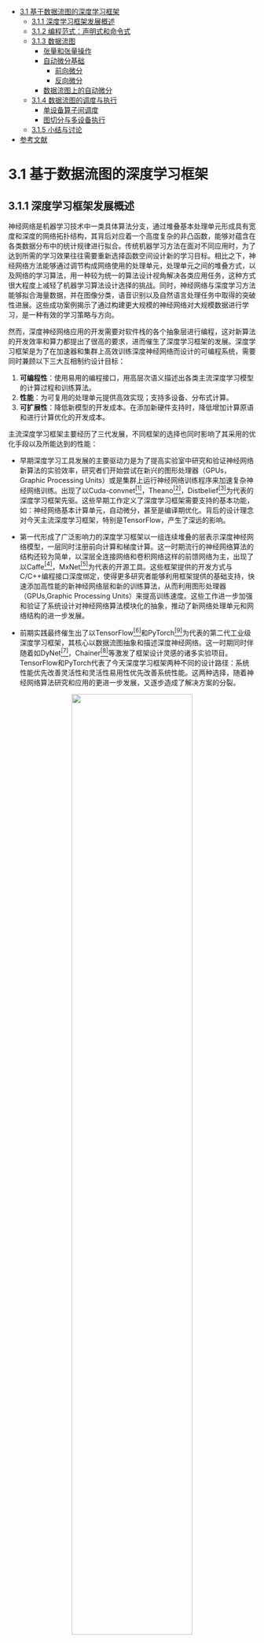 <!--Copyright © Microsoft Corporation. All rights reserved.
  适用于[License](https://github.com/microsoft/AI-System/blob/main/LICENSE)版权许可-->

- [3.1 基于数据流图的深度学习框架](#31-基于数据流图的深度学习框架)
	- [3.1.1 深度学习框架发展概述](#311-深度学习框架发展概述)
	- [3.1.2 编程范式：声明式和命令式](#312-编程范式声明式和命令式)
	- [3.1.3 数据流图](#313-数据流图)
		- [张量和张量操作](#张量和张量操作)
		- [自动微分基础](#自动微分基础)
			- [前向微分](#前向微分)
			- [反向微分](#反向微分)
		- [数据流图上的自动微分](#数据流图上的自动微分)
	- [3.1.4 数据流图的调度与执行](#314-数据流图的调度与执行)
		- [单设备算子间调度](#单设备算子间调度)
		- [图切分与多设备执行](#图切分与多设备执行)
	- [3.1.5 小结与讨论](#315-小结与讨论)
- [参考文献](#参考文献)

# 3.1 基于数据流图的深度学习框架

## 3.1.1 深度学习框架发展概述

神经网络是机器学习技术中一类具体算法分支，通过堆叠基本处理单元形成具有宽度和深度的网络拓扑结构，其背后对应着一个高度复杂的非凸函数，能够对蕴含在各类数据分布中的统计规律进行拟合。传统机器学习方法在面对不同应用时，为了达到所需的学习效果往往需要重新选择函数空间设计新的学习目标。相比之下，神经网络方法能够通过调节构成网络使用的处理单元，处理单元之间的堆叠方式，以及网络的学习算法，用一种较为统一的算法设计视角解决各类应用任务，这种方式很大程度上减轻了机器学习算法设计选择的挑战。同时，神经网络与深度学习方法能够拟合海量数据，并在图像分类，语音识别以及自然语言处理任务中取得的突破性进展。这些成功案例揭示了通过构建更大规模的神经网络对大规模数据进行学习，是一种有效的学习策略与方向。

然而，深度神经网络应用的开发需要对软件栈的各个抽象层进行编程，这对新算法的开发效率和算力都提出了很高的要求，进而催生了深度学习框架的发展。深度学习框架是为了在加速器和集群上高效训练深度神经网络而设计的可编程系统，需要同时兼顾以下三大互相制约设计目标：

1. **可编程性**：使用易用的编程接口，用高层次语义描述出各类主流深度学习模型的计算过程和训练算法。
2. **性能**：为可复用的处理单元提供高效实现；支持多设备、分布式计算。
3. **可扩展性**：降低新模型的开发成本。在添加新硬件支持时，降低增加计算原语和进行计算优化的开发成本。

主流深度学习框架主要经历了三代发展，不同框架的选择也同时影响了其采用的优化手段以及所能达到的性能：

- 早期深度学习工具发展的主要驱动力是为了提高实验室中研究和验证神经网络新算法的实验效率，研究者们开始尝试在新兴的图形处理器（GPUs，Graphic Processing Units）或是集群上运行神经网络训练程序来加速复杂神经网络训练。出现了以Cuda-convnet[<sup>[1]</sup>](#convnet-1)，Theano[<sup>[2]</sup>](#theano-2)，Distbelief[<sup>[3]</sup>](#distbelief-3)为代表的深度学习框架先驱。这些早期工作定义了深度学习框架需要支持的基本功能，如：神经网络基本计算单元，自动微分，甚至是编译期优化。背后的设计理念对今天主流深度学习框架，特别是TensorFlow，产生了深远的影响。

- 第一代形成了广泛影响力的深度学习框架以一组连续堆叠的层表示深度神经网络模型，一层同时注册前向计算和梯度计算。这一时期流行的神经网络算法的结构还较为简单，以深层全连接网络和卷积网络这样的前馈网络为主，出现了以Caffe[<sup>[4]</sup>](#caffe-4)，MxNet[<sup>[5]</sup>](#mxnet-5)为代表的开源工具。这些框架提供的开发方式与C/C++编程接口深度绑定，使得更多研究者能够利用框架提供的基础支持，快速添加高性能的新神经网络层和新的训练算法，从而利用图形处理器（GPUs,Graphic Processing Units）来提高训练速度。这些工作进一步加强和验证了系统设计对神经网络算法模块化的抽象，推动了新网络处理单元和网络结构的进一步发展。

- 前期实践最终催生出了以TensorFlow[<sup>[6]</sup>](#tensorflow-6)和PyTorch[<sup>[9]</sup>](#pytorch-9)为代表的第二代工业级深度学习框架，其核心以数据流图抽象和描述深度神经网络。这一时期同时伴随着如DyNet[<sup>[7]</sup>](#dynet-7)，Chainer[<sup>[8]</sup>](#chainer-8)等激发了框架设计灵感的诸多实验项目。TensorFlow和PyTorch代表了今天深度学习框架两种不同的设计路径：系统性能优先改善灵活性和灵活性易用性优先改善系统性能。这两种选择，随着神经网络算法研究和应用的更进一步发展，又逐步造成了解决方案的分裂。

<p align="center">
<img src="img/frameworks-evolution.png" width=70%><br>
图1. 深度学习框架发展历程
</p>

到目前阶段，神经网络模型结构越发多变，涌现出了大量如：TensorFlow Eager[<sup>[10]</sup>](#tf-eager-10)，TensorFlow Auto-graph[<sup>[12]</sup>](#auto-graph-12)，PyTorch JIT，JAX[<sup>[11]</sup>](#jax-11)这类呈现出设计选择融合的深度学习框架设计。这些项目纷纷采用设计特定领域语言(Domain-Specific Language，DSL）的思路，在提高描述神经网络算法表达能力和编程灵活性的同时，通过编译期优化技术来改善运行时性能。

一个深度神经网络计算任务通常涉及训练和推理两个生命周期。前者运行于算力和存储更加充裕的服务器或者集群；后者服务用户的请求往往运行于资源受限，对响应时间有着更加严格要求的云（Cloud）端或者边缘（Edge）端。他们对系统设计的要求也不尽相同，于是衍生出了用于训练的训练框架和用于部署的推理框架。[第8章](https://github.com/microsoft/AI-System/blob/main/Textbook/%E7%AC%AC8%E7%AB%A0-%E6%B7%B1%E5%BA%A6%E5%AD%A6%E4%B9%A0%E6%8E%A8%E7%90%86%E7%B3%BB%E7%BB%9F/8-%E5%89%8D%E8%A8%80.md)详细介绍推理系统，这一章我们主要围绕编程模型、自动微分、对内存资源进行管理和对计算任务进行调度的运行时系统、多设备支持这几个方面展开，介绍应用于训练的训练框架设计。

## 3.1.2 编程范式：声明式和命令式

深度学习框架为前端用户提供声明式（Declarative Programming）和命令式（Imperative Programming）两种编程范式来定义神经网络计算。

在声明式编程模型下，前端语言中的表达式不直接执行，而是首先构建起一个完整前向计算过程表示，这个计算过程的表示经过序列化发送给后端系统，后端对计算过程表示优化后再执行，又被称作先定义后执行（Define-and-Run）或是静态图。在命令式编程模型下，后端高性能可复用模块以跨语言绑定（Language Binding）方式与前端深度集成，前端语言直接驱动后端算子执行，用户表达式会立即被求值，又被称作边执行边定义(Define-by-Run)或者动态图。

命令式编程的优点是方便调试，灵活性高，但由于在执行前缺少对算法的统一描述，也失去了编译期优化（例如，对数据流图进行全局优化等）的机会。相比之下，声明式编程对数据和控制流的静态性限制更强，由于能够在执行之前得到全程序描述，从而有机会进行运行前编译（Ahead-Of-Time）优化。TensorFlow提供了命令式编程体验，Chainer和PyTroch提供了声明式的编程体验。但两种编程模型之间并不存在绝对的边界，多阶段（Multi-Stage ）编程和即时编译（Just-In-Time, JIT)技术能够实现两种编程模式的混合。随着TensorFlow Eager和PyTorch JIT的加入，主流深度学习框架都选择了通过支持混合式编程以兼顾两者的优点。

## 3.1.3 数据流图

为了高效地训练一个复杂神经网络，框架需要解决诸多问题， 例如：如何实现自动求导，如何利用编译期分析对神经网络计算进行化简、合并、变换，如何规划基本计算单元在加速器上的执行，如何将基本处理单元派发（Dispatch）到特定的高效后端实现，如何进行内存预分配和管理等。如何用统一的方式解决这些问题驱使着框架设计者思考为各类神经网络计算提供统一的描述，从而使得在运行神经网络计算之前，编译期分析能够对整个计算过程尽可能进行推断，为用户程序补全反向计算，规划执行，从而最大程度地降低运行时开销。

主流的深度学习框架都选择使用数据流图来抽象神经网络计算，图2展示了基于深度学习框架的组件划分。

<p align="center">
<img src="img/framework-overview.png" width=35%><br>
图2. 基于数据流图的深度学习框架的基本组件
</p>

数据流图（Dataflow Graph）是一种描述计算的经典方式，广泛用于科学计算系统。为了避免在调度执行数据流图时陷入循环依赖，数据流图通常是一个有向无环图。在深度学习框架中，图中的结点是深度学习框架后端所支持的操作原语（Primitive Operation），不带状态，没有副作用，结点的行为完全由输入输出决定；结点之间的边显式地表示了操作原语之间的数据依赖关系。图3左侧是表达式 $x*y+sin⁡(x)$对应的一个数据流图实例，右侧对应了定义这个数据流图的TensorFlow代码。图3中的圆形是数据流图中边上流动的数据，方形是数据流图中的基本操作。

<p align="center">
<img src="img/forward-computation-graph.png" width=40%><br>
图3. x*y+sin⁡(x)的数据流图实例和定义该数据流图的TensorFlow代码
</p>

### 张量和张量操作

我们进一步来看数据流图中数据的具体类型。在科学计算任务中，数据常常被组织成一个高维数组，在深度学习框架中也被称作张量（Tensor），是对标量、向量和矩阵的推广。整个计算任务的绝大部分时间都消耗在这些高维数组上的数值计算操作上。高维数组和其上的数值计算是神经网络关注的核心，这些数值计算构成了数据流图中最重要的一类操作原语：张量之上的数值计算。在这一节，我们首先考虑最为常用的稠密数组，在稀疏性相关章节再展开稀疏数组的计算介绍。

前端用户看到的张量由以下几个重要属性定义：

1. **元素的基本数据类型**：在一个张量中，所有元素具有相同的数据类型（例如，32位浮点型）。
1. **形状**：张量是一个高维数组，每个维度具有固定的长度。张量的形状是一个整型数的元组，描述了一个张量具有几个维度以及每个维度的长度（例如，[224,224,3]是ImageNet中一张图片的形状，具有三个维度，长度分别是：224， 224和3）。
1. **设备**：决定了张量的存储设备。如CPU(Central Processing Unit)，GPU(Graphic Processing Unit)等。
标量，向量，矩阵分别是0维，1维和2维张量。图4左侧是一个声明为：CPU上形状为[5, 3]的整型张量的示意图，图4右侧是一个声明为：GPU上形状为[8, 4, 4]的浮点型张量的示意图。

<p align="center">
<img src="img/tensor.png" width=35%><br>
图4. 二维张量和三维张量示意图
</p>

张量是整型，浮点型，布尔型，字符型等基本数据类型的容器类型。张量这一数据类型将具有相同类型的数据元素组织成规则形状，为用户提供了一种逻辑上易于理解的方式组织数据。例如，图像任务通常将一副图片组织成一个三维张量，张量的三个维度分别对应着图像的长，宽和通道数目。自然语言处理任务中，一个句子被组织成一个二维张量，张量的两个维度分别对应着词向量和句子的长度。多副图像或者多个句子只需要为张量再增加一个新的批量（Batch）维度。这种数据组织方式极大地提高了神经网络计算前端程序的可理解性和编程的便捷性，前端用户在描述计算时只需通过张量中元素的逻辑存储地址引用其中的元素，后端在为张量计算生成高效实现时，能够自动将逻辑地址映射到物理存储地址。更重要的是张量操作将大量同构的元素作为一个整体进行批量操作，通常都隐含着很高的数据并行性，因此张量计算非常适合在单指令多数据（SIMD，Single Instruction, Multiple Data）加速器上进行加速实现。

对高维数组上的数值计算进行专门的代码优化，在科学计算和高性能计算领域有着悠久的研究历史，可以追溯到早期科学计算语言Fortran。深度学习框架的设计也很自然地沿用了张量和张量操作作为构造复杂神经网络的基本描述单元，前端用户可以在不陷入后端实现细节的情况下，在前端脚本语言中复用由后端优化过的张量操作。而计算库开发者能够隔离神经网络算法细节，将张量计算作为一个独立的性能域，使用底层的编程模型和编程语言应用硬件相关优化。

至此，我们可以对计算图中的边和节点进一步细化：主流深度学习框架将神经网络计算抽象为一个数据流图（Dataflow Graph），也叫做计算图，图中的节点是后端支持的张量操作原语，节点之间的边上流动着张量。一类最为重要的操作是张量上的数值计算，往往有着极高的数据并行度，能够被硬件加速器加速。

### 自动微分基础

训练神经网络主要包含前向计算，反向计算，更新可学习权重三个最主要的计算阶段。当用户构造完成一个深度神经网络时，在数学上这个网络对应了一个复杂的带参数的高度非凸函数，求解其中的可学习参数依赖于基于一阶梯度的迭代更新法。手工计算复杂函数的一阶梯度非常容易出错，自动微分（Automatic Differentiation，简称Auto-diff）系统就正为了解决这一问题而设计的一种自动化方法。自动微分要解决的问题是给定一个由原子操作构成的复杂计算程序，如何为其自动生成梯度计算程序。自动微分按照工作模式可分为前向自动微分和反向自动微分。按照实现方式自动微分又可为：基于对偶数（Dual Number）的前向微分，基于磁带（Tape）的反向微分，和基于源代码变换的反向微分。深度学习系统很少采用前向微分，基于对偶数的自动微分常实现于程序语言级别的自动微分系统中[<sup>[14]</sup>](#Julia-autodiff-14)；基于磁带（Tape）的反向微分通常实现于以PyTorch为代表的边定义边执行类型的动态图深度学习系统中；基于源代码变换的反向微分通常实现于以TensorFlow为代表先定义后执行类型的静态图深度学习系统中。

自动微分是深度学习框架的核心组件之一，在展开深度学习框架如何实现自动微分之前，我们先通过下面这个简单的例子来理解自动微分的基本原理。

**例3.1**： $z=x*y+sin(x)$是一个简单的复合函数，图5是这个函数的表达式树。

<p align="center">
<img src="img/expression-tree-for-example.png" width=10%><br>
图5. 对求值z的表达式树
</p>

假设给定复合函数$z=x*y+sin(x)$，其中$x$和$y$均为标量。让我们思考两个问题：第一，计算机程序会如何通过一系列原子操作对$z$进行求值；第二，如何求解$z$对$x$和$y$的梯度？第一个问题十分直接。为了对$z$求值，我们可以按照表达式树定义的计算顺序，将复合函数$z$分解成如（a.1）至（a.5）所示的求值序列。我们把给定输入逐步计算输出的这样一个求值序列称为前向计算过程。

$$\begin{align}
x &= ? \tag{a.1}\\
y &= ? \tag{a.2}\\
a &= x * y \tag{a.3}\\
b &= sin(x) \tag{a.4}\\
z &= a+b  \tag{a.5}
\end{align}$$

#### 前向微分

为了回答如何计算$z$对$x$和$y$梯度的问题，在这里我们引入一个尚未被赋值的变量$t$，依据复合函数求导的链式法则，按照从（a.1）到（a.5）的顺序，依次令以上五个表达式分别对$t$求导，得到求值序列（b.1）至（b.5）：

$$
\begin{align}
\frac{\partial x}{\partial t} &= ? \tag{b.1}\\
\frac{\partial y}{\partial t} &= ? \tag{b.2}\\
\frac{\partial a}{\partial t} &= y *\frac{\partial x}{\partial t} + x * \frac{\partial y}{\partial t} \tag{b.3}\\
\frac{\partial b}{\partial t} &= cos(x) * \frac{\partial x}{\partial t} \tag{b.4}\\
\frac{\partial z}{\partial t} &= \frac{\partial a}{\partial t} + \frac{\partial b}{\partial t} \tag{b.5}\\
\end{align}
$$

引入导数变量$dxx \triangleq \frac{\partial xx}{\partial t}$ , 表示$xx$对$t$的导数，同时令$t=x$，带入（b.1）至（b.5），于是得到（c.1）至（c.5）:

$$
\begin{align}
\text{dx} &= 1 \tag{c.1}\\
\text{dy} &= 0 \tag{c.2}\\
\text{da} &= y \tag{c.3}\\
\text{db} &= cos(x) \tag{c.4}\\
\text{dz} &= y + cos(x) \tag{c.5}\\
\end{align}
$$

同理，令$t=y$ 带入（b.1）至（b.5），于是得到（d.1）至（d.5）:

$$
\begin{align}
\text{dx} &= 0 \tag{d.1}\\
\text{dy} &= 1 \tag{d.2}\\
\text{da} &= x \tag{d.3}\\
\text{db} &= 0 \tag{d.4}\\
\text{dz} &= x \tag{d.5}\\
\end{align}
$$

在（c.1）至（c.5）和（d.1）至（d.5）这样的两轮计算过程中我们可以观察到：给定输入变量计算输出变量（前向计算）和给定输出变量计算输出变量对输入变量的导数，能够以完全一致的求值顺序进行，也就是导数表达式的求值顺序和前向表达式的求值顺序完全一致。运行（c.1）至（c.5）和（d.1）至（d.5）的过程称之为前向微分。

导数的计算往往依赖于前向计算的结果，由于前向微分导数的计算顺序和前向求值顺序完全一致。于是前向微分可以不用存储前向计算的中间结果，在前向计算的同时完成导数计算，从而节省大量内存空间 ，这是前向微分的巨大优点，利用这一事实前向微分存在一种基于对偶数（Dual Number）的简单且高效实现方式[<sup>[14]</sup>](#Julia-autodiff-14)。同时可以观察到前向微分的时间复杂度为$Ο(n)$，$n$是输入变量的个数。在上面的例子中，输入变量的个数为两个，因此前向微分需要运行两次来计算输出变量对输入变量的导数。然而，在神经网络学习中，输入参数个数$n$往往大于一，如果基于前向微分计算中间结果和输入的导数导数，需要多次运行程序，这也是前向微分在大多数情况下难以应用于神经网络训练的一个重要原因。

#### 反向微分

为了解决前向微分的在算法复杂度上的存在局限性，寻找更加高效的导数计算方法，我们可以进一步观察链式求导法则：链式求导法则在计算导数时是对称的，在计算变量$xx$对$x$的导数$\frac{\partial \text{xx}}{\partial \text{x}}$时，链式求导法则并不关心哪个变量作为分母，哪个变量作为分子。于是，我们再次引入一个尚为被赋值的变量$s$，通过交换表达式（b.1）至（b.5）中分子和分母的顺序重写链式求导法则，于是得到（e.1）至（e.5）：

$$
\begin{align}
\frac{\partial s}{\partial z} &= ? \tag{e.1}\\
\frac{\partial s}{\partial b} &= \frac{\partial s}{\partial z} * \frac{\partial z}{\partial a} = \frac{\partial s}{\partial z} \tag{e.2}\\
\frac{\partial s}{\partial a} &= \frac{\partial s}{\partial z} * \frac{\partial z}{\partial b} = \frac{\partial s}{\partial z} \tag{e.3}\\
\frac{\partial s}{\partial y} &= \frac{\partial s}{\partial a} * \frac{\partial a }{\partial y} = \frac{\partial s}{\partial a} * x \tag{e.4}\\
\frac{\partial s}{\partial x} &= \frac{\partial s}{\partial a} * \frac{\partial a}{\partial x} + \frac{\partial s}{\partial b} * \frac{\partial b}{\partial x} &= \frac{\partial s}{\partial a} * y + \frac{\partial s}{\partial b} * \text{cos}(x) \tag{e.5}
\end{align}
$$

引入导数变量$gxx \triangleq \frac{\partial s}{\partial \text{xx}}$ , 表示$s$对$xx$的导数，称作$xx$的伴随变量（Adjoint Variable），改写(e.1)至(e.5)，于是有：

$$
\begin{align}
\text{g}z &= ? \tag{f.1}\\
\text{g}b &= \text{g}z \tag{f.2} \\
\text{g}a &= \text{g}z  \tag{f.3}\\
\text{g}y &= \text{g}a * x  \tag{f.4}\\
\text{g}x &= \text{g}a * y + \text{g}b * \text{cos}(x) \tag{f.5} \\
\end{align}
$$

令$s = z$，得到:

$$
\begin{align}
\text{g}z &= 1 \tag{g.1} \\
\text{g}b &= 1 \tag{g.2} \\
\text{g}a &= 1 \tag{g.3} \\
\text{g}y &= x \tag{g.4} \\
\text{g}x &= y + \text{cos}(x)  \tag{g.5} \\
\end{align}
$$

表达式(g.1)至(g.5)求值的过程称之为反向微分。从中可以观察到，与前向微分的特点正好相反，在反向微分中变量导数的计算顺序与变量的前向计算顺序正好相反，运行的时间复杂度是$Ο(m)$，$m$是输出变量的个数。在神经网络以及大量基于一阶导数方法进行训练的机器学习算法中，不论输入变量数目有多少，模型的输出一定是一个标量函数，也称作损失函数，这决定了保留前向计算的所有中间结果，只需再次运行程序一次便可以用反向微分算法计算出损失函数对每个中间变量和输入的导数。反向微分的运行过程十分类似于“扫栈”  ，需要保留神经网络所有中间层前向结算的结果，对越接近输入层的中间层，其计算结果首先被压入栈中，而他们在反向计算时越晚被弹出栈。显然，网络越深，反向微分会消耗越多的内存，形成一个巨大的内存足迹 。

至此，我们对两种自动微分模式进行小结：

1. 前向微分的时间复杂度为$O(n)$，$n$是输入变量的个数$n$。反向微分的时间复杂度为$O(m)$，$m$是输出变量的个数。当$n<m$时，前向微分复杂度更低； 当$n>m$时，反向微分复杂度更低。由于在神经网络训练中，总是输出一个标量形式的网络损失，于是$m=1$，反向微分更加适合神经网络的训练。
2. 当$n=m$时，前向微分和反向微分没有时间复杂度上的差异。但在前向微分中，由于导数能够与前向计算混合在一轮计算中完成，因此不需要存储中间计算结果，落实到更具体的高效实现中，也会带来更好的访问存储设备的局部性，因此前向微分更有优势。
3. 尽管在绝大多数情况下，神经网络的整体训练采用反向微分更加合理，但在局部网络使用前向微分依然是可能的。

### 数据流图上的自动微分

尽管[自动微分基础](#自动微分基础)一节的例3.1使用了标量形式的表达式来展示反向微分和前向微分的差异，但并不阻碍我们理解反向微分如何工作于一个真实的基于张量计算的神经网络训练过程。在真实的神经网络训练中，我们可以将上例中每一个基本表达式理解为数据流图中的一个结点，只是这个结点对例3.1中标量形式的表达式进行了张量化的推广，对应着一个框架后端支持的张量操作。

假设，$\mathbf{Y} = G(\mathbf{X})$是一个基本求导原语，其中$\mathbf{Y} = [y_1\ \cdots \ y_m]$和$\mathbf{X}=[x_1 \ \cdots \ x_n]$都是向量。这时，$\mathbf{Y}$对$\mathbf{X}$的导数不再是一个标量，而是由偏导数构成的雅克比矩阵$J$（Jacobian Matrix）：

$$
J = \left[\frac{\partial \mathbf{Y}}{\partial x_1}, \cdots, \frac{\partial \mathbf{Y}}{\partial x_n} \right] = \begin{bmatrix}
\frac{\partial y_1}{\partial x_1} \quad \cdots \quad \frac{\partial y_1}{\partial x_n} \\
\vdots \quad \ddots \quad \vdots \\
\frac{\partial y_m}{\partial x_1} \quad \cdots \quad \frac{\partial y_m}{\partial x_n}
\end{bmatrix}
$$

在反向传播算法的反向过程中（也是反向微分的反向过程），中间层$\mathbf{Y} = G(\mathbf{X})$会收到损失函数对当前层输出的导数：$\mathbf{v} = \frac{\partial l}{\partial \mathbf{Y}} = \left[\frac{\partial l}{\partial y_1} \ \cdots \ \frac{\partial l}{\partial y_m} \right]$，然后将这个导数继续乘以该层输出对输入的雅克比矩阵$J$，这个乘法的结果就是向量与雅克比矩阵（Vector-Jacobian）乘积，是一个向量。反向传播过程中如果直接存储雅克比矩阵，会消耗大量存储空间，取而代之，如果只存储向量与雅可比矩阵（Vector-Jacobian）的乘积，在减少存储的同时并不会影响导数的计算。因此，深度学习框架在实现自动微分时，对每个中间层，存储的都是向量与雅克比矩阵的乘积，而非雅克比矩阵。

$$
\mathbf{v} \cdot J = \begin{bmatrix}
\frac{\partial l}{\partial y_1} \cdots \frac{\partial l}{\partial y_m}
\end{bmatrix} \begin{bmatrix}
\frac{\partial y_1}{\partial x_1} \quad \cdots \quad \frac{\partial y_1}{\partial x_n} \\
\vdots \quad \ddots \quad \vdots \\
\frac{\partial y_m}{\partial x_1} \quad \cdots \quad \frac{\partial y_m}{\partial x_n}
\end{bmatrix} = \begin{bmatrix}
\frac{\partial l}{\partial x_1} \cdots \frac{\partial l}{\partial x_n}
\end{bmatrix}
$$

我们继续以图3所示的前向数据流图为例，图6补全了与之对应的反向操作数据流图。与前向计算的计算图相同，反向计算的数据流图中每个结点都是一个无状态的张量操作，结点的入边（Incoming Edge）表示张量操作的输入，出边表示张量操作的输出。数据流图中的可导张量操作在实现时都会同时注册前向计算和反向（导数）计算。前向结点接受输入计算输出，反向结点接受损失函数对当前张量操作输出的梯度$\mathbf{v}$，当前张量操作的输入和输出，计算当前张量操作每个输入的向量与雅克比矩阵的乘积。

<p align="center">
<img src="img/backward-computation-graph.png" width=20%><br>
图6. 反向计算的数据流图实例
</p>

从图6中我们可以观察到：前向数据流图和反向数据流图有着完全相同的结构，区别仅在于数据流流动的方向相反。同时，由于梯度通常都会依赖前向计算的输入或是计算结果，反向数据流图中会多出一些从前向数据流图输入和输出张量指向反向数据流图中导数计算结点的边。在基于数据流图的深度学习框架中，利用反向微分计算梯度通常实现为数据流图上的一个优化pass，给定前向数据流图，以损失函数为根节点广度优先遍历前向数据流图的时，便能按照对偶结构自动生成出求导数据流图。

## 3.1.4 数据流图的调度与执行

训练神经网络包含如下五个阶段：前向计算，反向计算，梯度截断，应用正则，以及更新可学习参数。其中，梯度截断和应用正则视用户是否配置了这两项，可能会跳过。

```python
for batch in TrainDataset:
	phrase 1: 前向计算
	phrase 2: 反向计算
	phrase 3: 梯度截断
	phrase 4: 应用正则项
	phrase 5: 更新可学习参数
```

在基于计算流图的深度学习框架中，这五个阶段统一表示为由基本算子构成的数据流图，算子是数据流图中的一个节点，由后端进行高效实现。前端用户只需要给定前向计算，框架会根据前向数据流图，自动补全其余阶段，生成出完整的数据流图。神经网络的训练就对应了这个数据流图的执行过程。算子调度是根据数据流图描述的数据依赖关系，确定算子的执行顺序，由运行时系统调度数据流图中的节点到设备上执行。

### 单设备算子间调度

对单设备执行环境，制约数据流图中节点调度执行的关键因素是节点之间的数据流依赖。这种情况下运行时系统的调度策略十分直接：初始状态下，运行时系统会将数据流图中入度为0的节点加入一个FIFO（First-In-First-Out）就绪队列，然后从就绪队列中选择一个节点，分配给线程池中的一个线程执行。当这个节点执行结束后，会将其后继节点加入就绪队列，该节点被弹出。运行时系统继续处理就绪队列中的节点，直到队列为空。以TensorFlow默认调度策略为例，数据流图中的节点会被分类为低代价节点（一般是仅在CPU上执行的一些拼接节点）和高代价节点（张量计算节点）。就绪队列中的一个节点被分配给线程池中的线程调度执行时，这个线程会一次执行完数据流图中所有低代价节点，或在遇到高代价节点时，将这个节点派发给线程池中空闲的其他线程执行。

<p align="center">
<img src="img/op-schedule.png" width=50%><br>
图7. 简单数据流图的串行执行调度
</p>

图7是按照数据流约束执行例3.2对应的数据流图的一个可能调度序列。

### 图切分与多设备执行

对例3.2中这样的简单神经网络，在数据流依赖的约束下只存在串行调度方案。对许多更加复杂的神经网络模型存在多分枝，典型代表如GoogLeNet[<sup>[13]</sup>](#GoogLeNet-13)，图8是构成GoogLeNet的Inception模块，这时如果后端有多个计算设备，运行时系统在调度执行数据流图时，会尝试尽可能将可并行算子派发到并行设备上以提高计算资源的利用率。

<p align="center">
<img src="img/inception-parallel-scheduling.png" width=50%><br>
图8. 基本的Inception模块执行策略
</p>

多计算设备环境下执行数据流图，运行时系统需要解如何将数据流图中的节点放置到不同设备上以及如何管理跨设备数据传输两个问题：

1. **数据流图切分**：给定一个数据流图将数据流图切分后放置到多个计算设备上，每个设备拥有数据流图的一部分。
2. **插入跨设备通信**：经过切分数据流图会被分成若干子图，每个子图被放置在一个设备上，这时数据流图中会出现一些边它们的头和尾分别被放置在不同设备上。运行时系统会自动删除这样的边，将它们替换成一对*Send*和*Receive*算子，实现跨设备数据传输。数据传输的所有细节实现可以被*Send*和*Receive*掩盖。

图9是上面两步的示意图。

<p align="center">
<img src="img/op-schedule-multi-devices.png" width=40%><br>
图9. 数据流图切分和插入跨设备数据传输
</p>

实际上做好数据流图切分映射到多设备是一个复杂的组合优化问题，需要在代价模型（cost model）的辅助下预估跨设备通信消耗的时间以及每个算子在设备上的运行时间如何随着输入输出张量大小的改变而变化，最终以数据流依赖为约束，均衡并行执行和数据通信这一对相互竞争的因素。第6章会对并行计算中的策略选择进行更详细的介绍。

## 3.1.5 小结与讨论

主流深度学习框架都采用了数据流图作为神经网络计算的高层次抽象。数据流图是一个有向无环图，图中的结点是一个深度学习框架后端支持的张量操作原语，结点之间的边上流动的是张量，显式地表示了结点之间的数据依赖关系。

1. 数据流图用统一的方式描述出了复杂神经网络训练的全过程，使得在运行程序之前后端系统有机会对整个计算过程的数据依赖关系进行分析，通过数据流图化简、内存优化、预先计算算子间的静态调度策略等方式，改善运行时的性能。
2. 基于数据流图描述，深度学习框架在设计上切分出了三个解耦的优化层：数据流图优化，运行时调度策略，以及算子优化。当遇到新的神经网络模型结构或是训练算法时，通过以下三步进行扩展：（1）添加新的算子；（2）对算子的内核函数在不同设备，不同超参数下进行计算优化；（3）注册算子和内核函数，由运行时系统在在运行时派发到所需的实现上。
3. 在基于数据流图的深度学习框架设计之初，希望通过对三个优化层之间的解耦来加速深度学习软件栈的迭代，然而，随着神经网络模型计算规模的增大，出现了越来越多的定制化算子，多设备支持需求增加，这三个抽象层之间的抽象边界也在被频繁地打破。在后续的章节我们会进一步讨论。


# 参考文献

<div id="convnet-1"></div>

1. Cuda-convnet, High-performance C++/CUDA implementation of convo-lution of
neural networks, [https://code.google.com/p/cuda-convnet/](https://code.google.com/p/cuda-convnet/)

<div id="theano-2"></div>

2. Al-Rfou, R., Alain, G., Almahairi, A., Angermueller, C., Bahdanau, D., Ballas, N., ... & Zhang, Y. (2016). [Theano: A Python framework for fast computation of mathematical expressions](https://arxiv.org/pdf/1605.02688.pdf). arXiv e-prints, arXiv-1605.

<div id="distbelief-3"></div>

3. Dean, J., Corrado, G., Monga, R., Chen, K., Devin, M., Mao, M., ... & Ng, A. (2012). [Large scale distributed deep networks](https://proceedings.neurips.cc/paper/2012/file/6aca97005c68f1206823815f66102863-Paper.pdf). Advances in neural information processing systems, 25.

<div id="caffe-4"></div>

4. Jia, Y., Shelhamer, E., Donahue, J., Karayev, S., Long, J., Girshick, R., ... & Darrell, T. (2014, November). [Caffe: Convolutional architecture for fast feature embedding](https://arxiv.org/pdf/1408.5093.pdf?ref=https://codemonkey.link). In Proceedings of the 22nd ACM international conference on Multimedia (pp. 675-678).

<div id="mxnet-5"></div>

5. Chen, T., Li, M., Li, Y., Lin, M., Wang, N., Wang, M., ... & Zhang, Z. (2015). [Mxnet: A flexible and efficient machine learning library for heterogeneous distributed systems](https://arxiv.org/pdf/1512.01274.pdf). arXiv preprint arXiv:1512.01274.

<div id="tensorflow-6"></div>

6. Abadi, M., Barham, P., Chen, J., Chen, Z., Davis, A., Dean, J., ... & Zheng, X. (2016). [TensorFlow: A System for Large-Scale Machine Learning](https://www.usenix.org/system/files/conference/osdi16/osdi16-abadi.pdf). In 12th USENIX symposium on operating systems design and implementation (OSDI 16) (pp. 265-283).

<div id="dynet-7"></div>

7. Neubig, G., Dyer, C., Goldberg, Y., Matthews, A., Ammar, W., Anastasopoulos, A., ... & Yin, P. (2017). [Dynet: The dynamic neural network toolkit](https://arxiv.org/pdf/1701.03980.pdf)). arXiv preprint arXiv:1701.03980.

<div id="chainer-8"></div>

8. Tokui, S., Oono, K., Hido, S., & Clayton, J. (2015, December). [Chainer: a next-generation open source framework for deep learning](http://learningsys.org/papers/LearningSys_2015_paper_33.pdf). In Proceedings of workshop on machine learning systems (LearningSys) in the twenty-ninth annual conference on neural information processing systems (NIPS) (Vol. 5, pp. 1-6).

<div id="pytorch-9"></div>

9. Paszke, A., Gross, S., Massa, F., Lerer, A., Bradbury, J., Chanan, G., ... & Chintala, S. (2019). [Pytorch: An imperative style, high-performance deep learning library](https://proceedings.neurips.cc/paper/2019/file/bdbca288fee7f92f2bfa9f7012727740-Paper.pdf). Advances in neural information processing systems, 32.

<div id="tf-eager-10"></div>

10. Agrawal, A., Modi, A., Passos, A., Lavoie, A., Agarwal, A., Shankar, A., ... & Cai, S. (2019). [TensorFlow Eager: A multi-stage, Python-embedded DSL for machine learning](https://proceedings.mlsys.org/paper/2019/file/2a38a4a9316c49e5a833517c45d31070-Paper.pdf). Proceedings of Machine Learning and Systems, 1, 178-189.

<div id="jax-11"></div>

11. Frostig, R., Johnson, M. J., & Leary, C. (2018). [Compiling machine learning programs via high-level tracing](https://mlsys.org/Conferences/doc/2018/146.pdf). Systems for Machine Learning, 23-24.

<div id="auto-graph-12"></div>

12. Moldovan, D., Decker, J. M., Wang, F., Johnson, A. A., Lee, B. K., Nado, Z., ... & Wiltschko, A. B. (2018). [AutoGraph: Imperative-style Coding with Graph-based Performance](https://arxiv.org/pdf/1810.08061.pdf).(oct 2018). arXiv preprint arXiv:1810.08061.

<div id="GoogLeNet-13"></div>

13. Szegedy, Christian, et al. "[Going deeper with convolutions](https://www.cv-foundation.org/openaccess/content_cvpr_2015/papers/Szegedy_Going_Deeper_With_2015_CVPR_paper.pdf)." Proceedings of the IEEE conference on computer vision and pattern recognition. 2015.

<div id="Julia-autodiff-14"></div>

14. Revels, Jarrett, Miles Lubin, and Theodore Papamarkou. "[Forward-mode automatic differentiation in Julia](https://arxiv.org/pdf/1607.07892.pdf)." arXiv preprint arXiv:1607.07892 (2016).